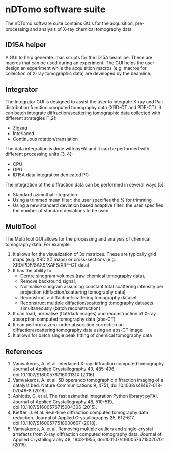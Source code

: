 nDTomo software suite
===========
The nDTomo software suite contains GUIs for the acquisition, pre-processing and analysis of X-ray chemical tomography data

ID15A helper
-------------
A GUI to help generate .mac scripts for the ID15A beamline. These are macros that can be used during an experiment. 
The GUI helps the user design an experiment while the acquisition macros (e.g. macros for collection of X-ray tomographic data) are developed by the beamline.

Integrator
-------------
The Integrator GUI is designed to assist the user to integrate X-ray and Pair distribution function computed tomography data (XRD-CT and PDF-CT).
It can batch integrate diffraction/scattering tomographic data collected with different strategies [1,2]:
* Zigzag
* Interlaced
* Continuous rotation/translation

The data integration is done with pyFAI and it can be performed with different processing units [3, 4]:
* CPU
* GPU
* ID15A data integration dedicated PC

The integration of the diffraction data can be performed in several ways [5]:
* Standard azimuthal integration
* Using a trimmed mean filter: the user specifies the % for trimming
* Using a new standard deviation based adaptive filter: the user specifies the number of standard deviations to be used

MultiTool
-------------
The MultiTool GUI allows for the processing and analysis of chemical tomography data. For example:
1. It allows for the visualization of 3d matrices. These are typically grid maps (e.g. XRD XZ maps) or cross-sections (e.g. XRD/PDF/SAXS/XAFS/XRF-CT data) 
2. It has the ability to:
	* Centre sinogram volumes (raw chemical tomography data), 
	* Remove backround signal,
	* Normalise sinogram assuming constant total scattering intensity per projection (diffaction/scattering tomography data)
	* Reconstruct a diffaction/scattering tomography dataset
	* Reconstruct multiple diffaction/scattering tomography datasets simultaneously (batch reconstruction)
3. It can load, normalise (flat/dark images) and reconstruction of X-ray absorption computed tomography data (abs-CT)
4. It can perform a zero-order absorption correction on diffaction/scattering tomography data using an abs-CT image
5. It allows for batch single peak fitting of chemical tomography data

References
-------------
1. Vamvakeros, A. et al. Interlaced X-ray diffraction computed tomography. Journal of Applied Crystallography 49, 485-496, doi:10.1107/S160057671600131X (2016).
2. Vamvakeros, A. et al. 5D operando tomographic diffraction imaging of a catalyst bed. Nature Communications 9, 4751, doi:10.1038/s41467-018-07046-8 (2018).
3. Ashiotis, G. et al. The fast azimuthal integration Python library: pyFAI. Journal of Applied Crystallography 48, 510-519, doi:10.1107/S1600576715004306 (2015).
4. Kieffer, J. et al. Real-time diffraction computed tomography data reduction. Journal of Applied Crystallography 25, 612-617, doi:10.1107/S1600577518000607 (2018).
5. Vamvakeros, A. et al. Removing multiple outliers and single-crystal artefacts from X-ray diffraction computed tomography data. Journal of Applied Crystallography 48, 1943-1955, doi:10.1107/s1600576715020701 (2015).
